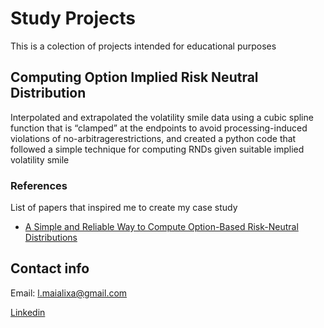 # Study Projects
This is a colection of projects intended for educational purposes

## Computing Option Implied Risk Neutral Distribution

Interpolated and extrapolated the volatility smile data using a cubic spline function that is “clamped” at the endpoints to avoid processing-induced violations of no-arbitragerestrictions, and created a python code that followed a simple technique for computing RNDs given suitable implied volatility smile

### References

List of papers that inspired me to create my case study 
- [A Simple and Reliable Way to Compute Option-Based Risk-Neutral Distributions](https://www.newyorkfed.org/medialibrary/media/research/staff_reports/sr677.pdf)


## Contact info
Email: l.maialixa@gmail.com

[Linkedin](https://www.linkedin.com/in/lucasmaialixa/)




